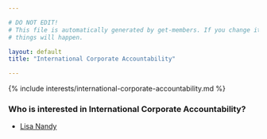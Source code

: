 ```yaml
---

# DO NOT EDIT!
# This file is automatically generated by get-members. If you change it, bad
# things will happen.

layout: default
title: "International Corporate Accountability"

---
```


{% include interests/international-corporate-accountability.md %}

### Who is interested in International Corporate Accountability?


* [Lisa Nandy](../members/lisa-nandy.html)
